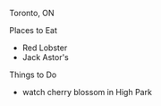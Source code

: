 Toronto, ON

Places to Eat
- Red Lobster
- Jack Astor's

Things to Do
- watch cherry blossom in High Park
